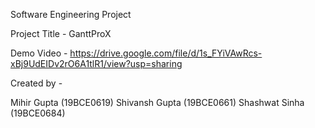 Software Engineering Project 

Project Title - GanttProX

Demo Video - https://drive.google.com/file/d/1s_FYiVAwRcs-xBj9UdEIDv2rO6A1tlR1/view?usp=sharing

Created by - 

Mihir Gupta (19BCE0619)
Shivansh Gupta (19BCE0661)
Shashwat Sinha (19BCE0684)
